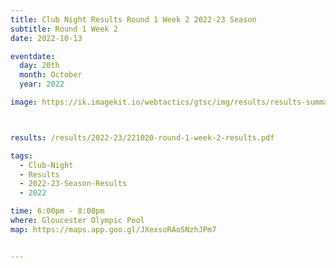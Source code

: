 ```yaml
---
title: Club Night Results Round 1 Week 2 2022-23 Season
subtitle: Round 1 Week 2
date: 2022-10-13

eventdate:
  day: 20th
  month: October
  year: 2022

image: https://ik.imagekit.io/webtactics/gtsc/img/results/results-summary-2.jpg



results: /results/2022-23/221020-round-1-week-2-results.pdf

tags:
  - Club-Night
  - Results
  - 2022-23-Season-Results
  - 2022

time: 6:00pm - 8:00pm
where: Gloucester Olympic Pool
map: https://maps.app.goo.gl/JXexsoRAoSNzhJPm7


---
```





